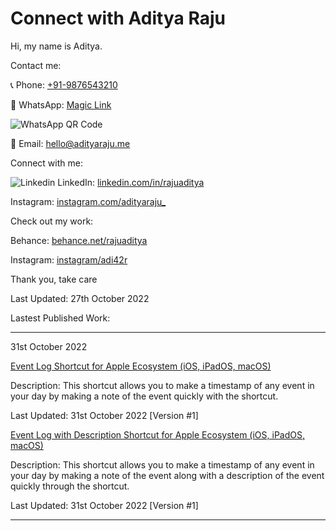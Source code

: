 # Connect with Aditya Raju
Hi, my name is Aditya.

Contact me:

📞 Phone: [+91-9876543210](tel:9876543210)

💬 WhatsApp: [Magic Link](https://wa.me/qr/NGPNCXQF276OL1)

![WhatsApp QR Code](https://user-images.githubusercontent.com/101379574/198308796-695b71e7-08aa-4238-b42e-75d166fa6dcc.jpeg)

📧 Email: [hello@adityaraju.me](mailto:hello@adityaraju.me)

Connect with me:

![Linkedin](https://i.stack.imgur.com/gVE0j.png) LinkedIn: [linkedin.com/in/rajuaditya](https://www.linkedin.com/in/rajuaditya)

Instagram: [instagram.com/adityaraju_](https://www.instagram.com/adityaraju_)

Check out my work:

Behance: [behance.net/rajuaditya](https://www.behance.net/rajuaditya)

Instagram: [instagram/adi42r](https://www.instagram.com/adi42r)

Thank you, take care

Last Updated: 27th October 2022

Lastest Published Work:

- - - 

31st October 2022

[Event Log Shortcut for Apple Ecosystem (iOS, iPadOS, macOS)](https://www.icloud.com/shortcuts/4a3a3a0e7e294b03a3ae1d695ff4a5a0)

Description: This shortcut allows you to make a timestamp of any event in your day by making a note of the event quickly with the shortcut.

Last Updated: 31st October 2022 [Version #1]

[Event Log with Description Shortcut for Apple Ecosystem (iOS, iPadOS, macOS)](https://www.icloud.com/shortcuts/394c2d79aad445d8a09750b63cec5cc5)

Description: This shortcut allows you to make a timestamp of any event in your day by making a note of the event along with a description of the event quickly through the shortcut.

Last Updated: 31st October 2022 [Version #1]

- - - 